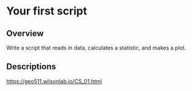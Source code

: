 # Your first script

## Overview
Write a script that reads in data, calculates a statistic, and makes a plot.

## Descriptions
https://geo511.wilsonlab.io/CS_01.html
